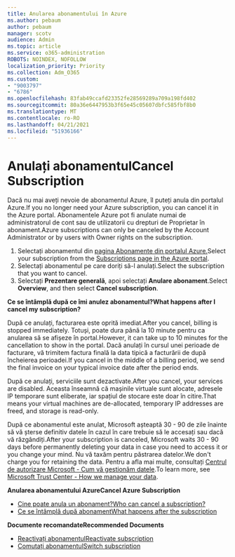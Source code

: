 ```yaml
---
title: Anularea abonamentului în Azure
ms.author: pebaum
author: pebaum
manager: scotv
audience: Admin
ms.topic: article
ms.service: o365-administration
ROBOTS: NOINDEX, NOFOLLOW
localization_priority: Priority
ms.collection: Adm_O365
ms.custom:
- "9003797"
- "6786"
ms.openlocfilehash: 83fab49ccafd23352fe28569289a709a198fd402
ms.sourcegitcommit: 80a36e6447953b3f65e45c05607dbfc585fbf8b0
ms.translationtype: MT
ms.contentlocale: ro-RO
ms.lasthandoff: 04/21/2021
ms.locfileid: "51936166"
---
```

# <a name="cancel-subscription"></a><span data-ttu-id="5fc07-102">Anulați abonamentul</span><span class="sxs-lookup"><span data-stu-id="5fc07-102">Cancel Subscription</span></span>

<span data-ttu-id="5fc07-103">Dacă nu mai aveți nevoie de abonamentul Azure, îl puteți anula din portalul Azure.</span><span class="sxs-lookup"><span data-stu-id="5fc07-103">If you no longer need your Azure subscription, you can cancel it in the Azure portal.</span></span> <span data-ttu-id="5fc07-104">Abonamentele Azure pot fi anulate numai de administratorul de cont sau de utilizatorii cu drepturi de Proprietar în abonament.</span><span class="sxs-lookup"><span data-stu-id="5fc07-104">Azure subscriptions can only be canceled by the Account Administrator or by users with Owner rights on the subscription.</span></span>

1. <span data-ttu-id="5fc07-105">Selectați abonamentul din [pagina Abonamente din portalul Azure.](https://portal.azure.com/#blade/Microsoft_Azure_Billing/SubscriptionsBlade)</span><span class="sxs-lookup"><span data-stu-id="5fc07-105">Select your subscription from the [Subscriptions page in the Azure portal](https://portal.azure.com/#blade/Microsoft_Azure_Billing/SubscriptionsBlade).</span></span>
2. <span data-ttu-id="5fc07-106">Selectați abonamentul pe care doriți să-l anulați.</span><span class="sxs-lookup"><span data-stu-id="5fc07-106">Select the subscription that you want to cancel.</span></span>
3. <span data-ttu-id="5fc07-107">Selectați **Prezentare generală**, apoi selectați **Anulare abonament**.</span><span class="sxs-lookup"><span data-stu-id="5fc07-107">Select **Overview**, and then select **Cancel subscription**.</span></span>

<span data-ttu-id="5fc07-108">**Ce se întâmplă după ce îmi anulez abonamentul?**</span><span class="sxs-lookup"><span data-stu-id="5fc07-108">**What happens after I cancel my subscription?**</span></span>

<span data-ttu-id="5fc07-109">După ce anulați, facturarea este oprită imediat.</span><span class="sxs-lookup"><span data-stu-id="5fc07-109">After you cancel, billing is stopped immediately.</span></span> <span data-ttu-id="5fc07-110">Totuși, poate dura până la 10 minute pentru ca anularea să se afișeze în portal.</span><span class="sxs-lookup"><span data-stu-id="5fc07-110">However, it can take up to 10 minutes for the cancellation to show in the portal.</span></span> <span data-ttu-id="5fc07-111">Dacă anulați în cursul unei perioade de facturare, vă trimitem factura finală la data tipică a facturării de după încheierea perioadei.</span><span class="sxs-lookup"><span data-stu-id="5fc07-111">If you cancel in the middle of a billing period, we send the final invoice on your typical invoice date after the period ends.</span></span>

<span data-ttu-id="5fc07-112">După ce anulați, serviciile sunt dezactivate.</span><span class="sxs-lookup"><span data-stu-id="5fc07-112">After you cancel, your services are disabled.</span></span> <span data-ttu-id="5fc07-113">Aceasta înseamnă că mașinile virtuale sunt alocate, adresele IP temporare sunt eliberate, iar spațiul de stocare este doar în citire.</span><span class="sxs-lookup"><span data-stu-id="5fc07-113">That means your virtual machines are de-allocated, temporary IP addresses are freed, and storage is read-only.</span></span>

<span data-ttu-id="5fc07-114">După ce abonamentul este anulat, Microsoft așteaptă 30 - 90 de zile înainte să vă șterse definitiv datele în cazul în care trebuie să le accesați sau dacă vă răzgândiți.</span><span class="sxs-lookup"><span data-stu-id="5fc07-114">After your subscription is canceled, Microsoft waits 30 - 90 days before permanently deleting your data in case you need to access it or you change your mind.</span></span> <span data-ttu-id="5fc07-115">Nu vă taxăm pentru păstrarea datelor.</span><span class="sxs-lookup"><span data-stu-id="5fc07-115">We don't charge you for retaining the data.</span></span> <span data-ttu-id="5fc07-116">Pentru a afla mai multe, consultați [Centrul de autorizare Microsoft - Cum vă gestionăm datele](https://go.microsoft.com/fwLink/p/?LinkID=822930&clcid=0x409).</span><span class="sxs-lookup"><span data-stu-id="5fc07-116">To learn more, see [Microsoft Trust Center - How we manage your data](https://go.microsoft.com/fwLink/p/?LinkID=822930&clcid=0x409).</span></span>

<span data-ttu-id="5fc07-117">**Anularea abonamentului Azure**</span><span class="sxs-lookup"><span data-stu-id="5fc07-117">**Cancel Azure Subscription**</span></span>

- [<span data-ttu-id="5fc07-118">Cine poate anula un abonament?</span><span class="sxs-lookup"><span data-stu-id="5fc07-118">Who can cancel a subscription?</span></span>](https://docs.microsoft.com/azure/billing/billing-how-to-cancel-azure-subscription?WT.mc_id=Portal-Microsoft_Azure_Support#who-can-cancel-a-subscription)
- [<span data-ttu-id="5fc07-119">Ce se întâmplă după abonament</span><span class="sxs-lookup"><span data-stu-id="5fc07-119">What happens after the subscription</span></span>](https://docs.microsoft.com/azure/billing/billing-how-to-cancel-azure-subscription?WT.mc_id=Portal-Microsoft_Azure_Support#what-happens-after-i-cancel-my-subscription)

<span data-ttu-id="5fc07-120">**Documente recomandate**</span><span class="sxs-lookup"><span data-stu-id="5fc07-120">**Recommended Documents**</span></span>

- [<span data-ttu-id="5fc07-121">Reactivați abonamentul</span><span class="sxs-lookup"><span data-stu-id="5fc07-121">Reactivate subscription</span></span>](https://docs.microsoft.com/azure/billing/billing-how-to-cancel-azure-subscription?WT.mc_id=Portal-Microsoft_Azure_Support#reactivate-subscription)
- [<span data-ttu-id="5fc07-122">Comutați abonamentul</span><span class="sxs-lookup"><span data-stu-id="5fc07-122">Switch subscription</span></span>](https://docs.microsoft.com/azure/billing/billing-how-to-switch-azure-offer?WT.mc_id=Portal-Microsoft_Azure_Support)
